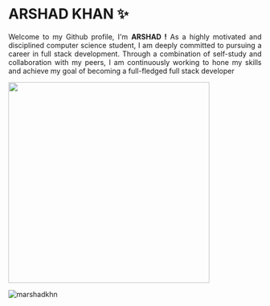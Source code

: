 <div align="center">
    <h1 align="left"><b>ARSHAD KHAN ✨</b></h1>
</div>

<p style='text-align: justify;'>
Welcome to my Github profile, I'm <b>ARSHAD !</b>  As a highly motivated and disciplined computer science student, I am deeply committed to pursuing a career in full stack development. Through a combination of self-study and collaboration with my peers, I am continuously working to hone my skills and achieve my goal of becoming a full-fledged full stack developer
</p>

<a href="https://github.com/marshadkhn/github-readme-stats">
  <img width="400px" align="center" src="https://github-readme-stats.vercel.app/api?username=marshadkhn&theme=github_dark&show_icons=true)](https://github.com/marshadkhn/github-readme-stats)" />
</a>
<br>
<p align="left"> <img src="https://komarev.com/ghpvc/?username=marshadkhn&label=Profile%20views&color=0e75b6&style=flat" alt="marshadkhn" /> </p>
